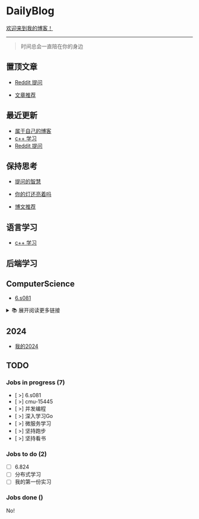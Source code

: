 # DailyBlog

[欢迎来到我的博客！](https://blog.zhaozhonghe.me)

---

> 时间总会一直陪在你的身边

## 置顶文章

- [Reddit 提问](https://github.com/Zhonghe-zhao/DailyBlog/issues/7)

- [文章推荐](https://github.com/Zhonghe-zhao/DailyBlog/issues/9)

## 最近更新

- [属于自己的博客](https://github.com/Zhonghe-zhao/DailyBlog/issues/1)
- [c++ 学习](https://github.com/Zhonghe-zhao/DailyBlog/issues/2)
- [Reddit 提问](https://github.com/Zhonghe-zhao/DailyBlog/issues/7)

## 保持思考

- [提问的智慧](https://github.com/Zhonghe-zhao/DailyBlog/issues/6)

- [你的灯还亮着吗](https://github.com/Zhonghe-zhao/DailyBlog/issues/5)

- [博文推荐](https://github.com/Zhonghe-zhao/DailyBlog/issues/9)

## 语言学习

- [c++ 学习](https://github.com/Zhonghe-zhao/DailyBlog/issues/2)

## 后端学习

## ComputerScience

- [6.s081](https://github.com/Zhonghe-zhao/DailyBlog/issues/8)

<details>
  <summary>📚 展开阅读更多链接</summary>
</details>

## 2024

- [我的2024](https://github.com/Zhonghe-zhao/DailyBlog/issues/3)

## TODO

### Jobs in progress (7)
- [ >] 6.s081
- [ >] cmu-15445
- [ >] 并发编程
- [ >] 深入学习Go
- [ >] 微服务学习
- [ >] 坚持跑步
- [ >] 坚持看书
 
### Jobs to do (2)

- [ ] 6.824
- [ ] 分布式学习
- [ ] 我的第一份实习

### Jobs done ()

No!
